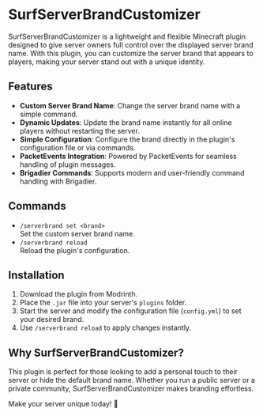 # SurfServerBrandCustomizer

SurfServerBrandCustomizer is a lightweight and flexible Minecraft plugin designed to give server owners full control over the displayed server brand name. With this plugin, you can customize the server brand that appears to players, making your server stand out with a unique identity.

## Features
- **Custom Server Brand Name**: Change the server brand name with a simple command.
- **Dynamic Updates**: Update the brand name instantly for all online players without restarting the server.
- **Simple Configuration**: Configure the brand directly in the plugin's configuration file or via commands.
- **PacketEvents Integration**: Powered by PacketEvents for seamless handling of plugin messages.
- **Brigadier Commands**: Supports modern and user-friendly command handling with Brigadier.

## Commands
- `/serverbrand set <brand>`  
  Set the custom server brand name.
- `/serverbrand reload`  
  Reload the plugin's configuration.

## Installation
1. Download the plugin from Modrinth.
2. Place the `.jar` file into your server's `plugins` folder.
3. Start the server and modify the configuration file (`config.yml`) to set your desired brand.
4. Use `/serverbrand reload` to apply changes instantly.

## Why SurfServerBrandCustomizer?
This plugin is perfect for those looking to add a personal touch to their server or hide the default brand name. Whether you run a public server or a private community, SurfServerBrandCustomizer makes branding effortless.

Make your server unique today! 🎉
